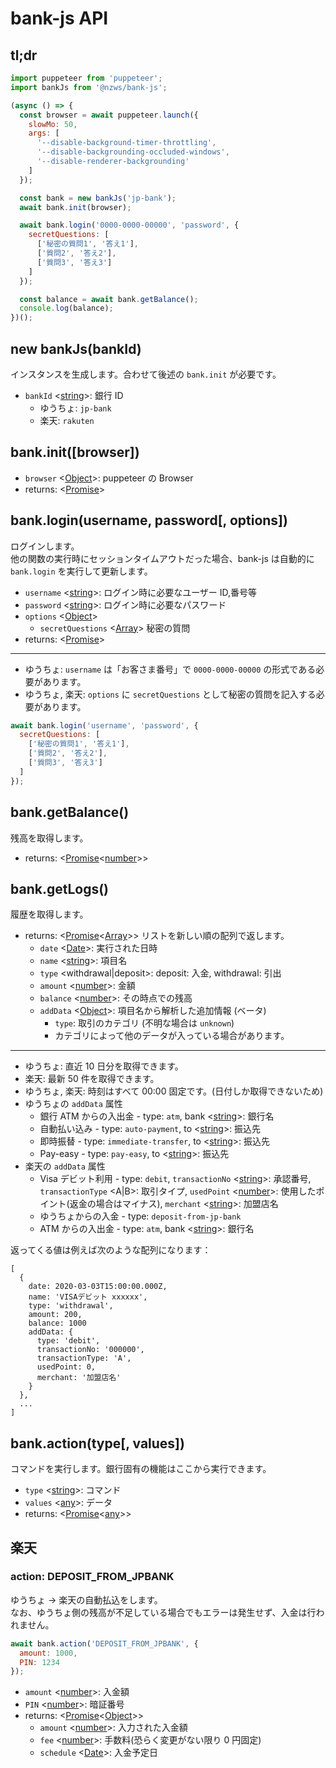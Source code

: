 # bank-js API

## tl;dr

```javascript
import puppeteer from 'puppeteer';
import bankJs from '@nzws/bank-js';

(async () => {
  const browser = await puppeteer.launch({
    slowMo: 50,
    args: [
      '--disable-background-timer-throttling',
      '--disable-backgrounding-occluded-windows',
      '--disable-renderer-backgrounding'
    ]
  });

  const bank = new bankJs('jp-bank');
  await bank.init(browser);

  await bank.login('0000-0000-00000', 'password', {
    secretQuestions: [
      ['秘密の質問1', '答え1'],
      ['質問2', '答え2'],
      ['質問3', '答え3']
    ]
  });

  const balance = await bank.getBalance();
  console.log(balance);
})();
```

## new bankJs(bankId)

インスタンスを生成します。合わせて後述の `bank.init` が必要です。

- `bankId` <[string]>: 銀行 ID
  - ゆうちょ: `jp-bank`
  - 楽天: `rakuten`

## bank.init([browser])

- `browser` <[Object]>: puppeteer の Browser
- returns: <[Promise]>

## bank.login(username, password[, options])

ログインします。  
他の関数の実行時にセッションタイムアウトだった場合、bank-js は自動的に `bank.login` を実行して更新します。

- `username` <[string]>: ログイン時に必要なユーザー ID,番号等
- `password` <[string]>: ログイン時に必要なパスワード
- `options` <[Object]>
  - `secretQuestions` <[Array]> 秘密の質問
- returns: <[Promise]>

---

- ゆうちょ: `username` は「お客さま番号」で `0000-0000-00000` の形式である必要があります。
- ゆうちょ, 楽天: `options` に `secretQuestions` として秘密の質問を記入する必要があります。

```javascript
await bank.login('username', 'password', {
  secretQuestions: [
    ['秘密の質問1', '答え1'],
    ['質問2', '答え2'],
    ['質問3', '答え3']
  ]
});
```

## bank.getBalance()

残高を取得します。

- returns: <[Promise]<[number]>>

## bank.getLogs()

履歴を取得します。

- returns: <[Promise]<[Array]>> リストを新しい順の配列で返します。
  - `date` <[Date]>: 実行された日時
  - `name` <[string]>: 項目名
  - `type` <withdrawal|deposit>: deposit: 入金, withdrawal: 引出
  - `amount` <[number]>: 金額
  - `balance` <[number]>: その時点での残高
  - `addData` <[Object]>: 項目名から解析した追加情報 (ベータ)
    - `type`: 取引のカテゴリ (不明な場合は `unknown`)
    - カテゴリによって他のデータが入っている場合があります。

---

- ゆうちょ: 直近 10 日分を取得できます。
- 楽天: 最新 50 件を取得できます。
- ゆうちょ, 楽天: 時刻はすべて 00:00 固定です。(日付しか取得できないため)
- ゆうちょの `addData` 属性
  - 銀行 ATM からの入出金 - type: `atm`, bank <[string]>: 銀行名
  - 自動払い込み - type: `auto-payment`, to <[string]>: 振込先
  - 即時振替 - type: `immediate-transfer`, to <[string]>: 振込先
  - Pay-easy - type: `pay-easy`, to <[string]>: 振込先
- 楽天の `addData` 属性
  - Visa デビット利用 - type: `debit`, `transactionNo` <[string]>: 承認番号, `transactionType` <A|B>: 取引タイプ, `usedPoint` <[number]>: 使用したポイント(返金の場合はマイナス), `merchant` <[string]>: 加盟店名
  - ゆうちょからの入金 - type: `deposit-from-jp-bank`
  - ATM からの入出金 - type: `atm`, bank <[string]>: 銀行名

返ってくる値は例えば次のような配列になります：

```
[
  {
    date: 2020-03-03T15:00:00.000Z,
    name: 'VISAデビット xxxxxx',
    type: 'withdrawal',
    amount: 200,
    balance: 1000
    addData: {
      type: 'debit',
      transactionNo: '000000',
      transactionType: 'A',
      usedPoint: 0,
      merchant: '加盟店名'
    }
  },
  ...
]
```

## bank.action(type[, values])

コマンドを実行します。銀行固有の機能はここから実行できます。

- `type` <[string]>: コマンド
- `values` <[any]>: データ
- returns: <[Promise]<[any]>>

## 楽天

### action: DEPOSIT_FROM_JPBANK

ゆうちょ → 楽天の自動払込をします。  
なお、ゆうちょ側の残高が不足している場合でもエラーは発生せず、入金は行われません。

```javascript
await bank.action('DEPOSIT_FROM_JPBANK', {
  amount: 1000,
  PIN: 1234
});
```

- `amount` <[number]>: 入金額
- `PIN` <[number]>: 暗証番号
- returns: <[Promise]<[Object]>>
  - `amount` <[number]>: 入力された入金額
  - `fee` <[number]>: 手数料(恐らく変更がない限り 0 円固定)
  - `schedule` <[Date]>: 入金予定日

[number]: https://developer.mozilla.org/ja/docs/Web/JavaScript/Data_structures#Numbers
[string]: https://developer.mozilla.org/ja/docs/Web/JavaScript/Data_structures#String
[object]: https://developer.mozilla.org/ja/docs/Web/JavaScript/Data_structures#Object
[promise]: https://developer.mozilla.org/ja/docs/Web/JavaScript/Reference/Global_Objects/Promise
[date]: https://developer.mozilla.org/ja/docs/Web/JavaScript/Data_structures#Dates
[array]: https://developer.mozilla.org/ja/docs/Web/JavaScript/Data_structures#Indexed_collections_Arrays_and_typed_Arrays
[any]: #
